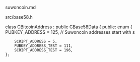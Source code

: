 suwoncoin.md


src/base58.h

 class CBitcoinAddress : public CBase58Data
{
public:
    enum
    {
        PUBKEY_ADDRESS = 125, // Suwoncoin addresses start with s

        SCRIPT_ADDRESS = 5,
        PUBKEY_ADDRESS_TEST = 111,
        SCRIPT_ADDRESS_TEST = 196,
    };
